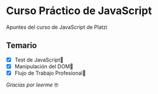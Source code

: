 # Curso Práctico de JavaScript

Apuntes del curso de JavaScript de Platzi

## Temario

- [x] Test de JavaScript📝
- [x] Manipulación del DOM🌲
- [x] Flujo de Trabajo Profesional🚀

*Gracias por leerme* 🤓
